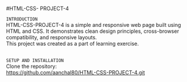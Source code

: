 #HTML-CSS- PROJECT-4

```INTRODUCTION```<br>
HTML-CSS-PROJECT-4 is a simple and responsive web page built using HTML and CSS. It demonstrates clean design principles, cross-browser  compatibility, and responsive layouts.<br>
This project was created as a part of learning exercise.<br><br>

```SETUP AND INSTALLATION```<br>
Clone the repository:<br>
https://github.com/aanchal80/HTML-CSS-PROJECT-4.git

